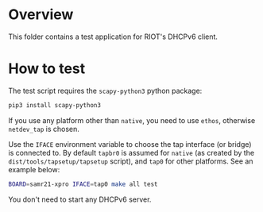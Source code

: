 # Overview

This folder contains a test application for RIOT's DHCPv6 client.

# How to test

The test script requires the `scapy-python3` python package:

```sh
pip3 install scapy-python3
```

If you use any platform other than `native`, you need to use `ethos`, otherwise
`netdev_tap` is chosen.

Use the `IFACE` environment variable to choose the tap interface (or bridge) is
connected to. By default `tapbr0` is assumed for `native` (as created by the
`dist/tools/tapsetup/tapsetup` script), and `tap0` for other platforms. See an
example below:

```sh
BOARD=samr21-xpro IFACE=tap0 make all test
```

You don't need to start any DHCPv6 server.
